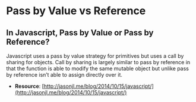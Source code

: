 # Pass by Value vs Reference

## In Javascript, Pass by Value or Pass by Reference?

Javascript uses a pass by value strategy for primitives but uses a call by sharing for objects. Call by sharing is largely similar to pass by reference in that the function is able to modify the same mutable object but unlike pass by reference isn’t able to assign directly over it.

* **Resource**: [http://jasonjl.me/blog/2014/10/15/javascript/](http://jasonjl.me/blog/2014/10/15/javascript/)

